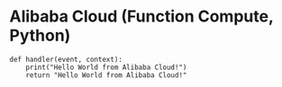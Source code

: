 # Alibaba Cloud (Function Compute, Python)

```
def handler(event, context):
    print("Hello World from Alibaba Cloud!")
    return "Hello World from Alibaba Cloud!"
```
